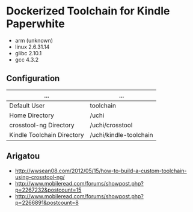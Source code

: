 
Dockerized Toolchain for Kindle Paperwhite
==========================================

- arm (unknown)
- linux 2.6.31.14
- glibc 2.10.1
- gcc 4.3.2


Configuration
-------------

|...|...|
|----|-----|
|Default User|toolchain|
|Home Directory|/uchi|
|crosstool-ng Directory|/uchi/crosstool|
|Kindle Toolchain Directory|/uchi/kindle-toolchain|



Arigatou
--------

- http://wwsean08.com/2012/05/15/how-to-build-a-custom-toolchain-using-crosstool-ng/
- http://www.mobileread.com/forums/showpost.php?p=2267232&postcount=15
- http://www.mobileread.com/forums/showpost.php?p=2266891&postcount=8

